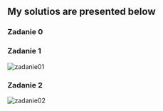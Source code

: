 <h2>My solutios are presented below</h2>

<h3>Zadanie 0</h3>

<h3>Zadanie 1</h3>

![zadanie01](https://user-images.githubusercontent.com/91955435/210089179-8bdca90a-3da1-4317-aa7e-d54eab663da0.gif)

<h3>Zadanie 2</h3>

![zadanie02](https://user-images.githubusercontent.com/91955435/210089185-19adb114-389a-4892-98b6-686a92621334.gif)
